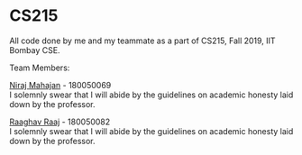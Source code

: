 # CS215
All code done by me and my teammate as a part of CS215, Fall 2019, IIT Bombay CSE.  

Team Members:  

[Niraj Mahajan](https://www.cse.iitb.ac.in/~nirajm) - 180050069  
I solemnly swear that I will abide by the guidelines on academic honesty laid down by the professor.  

[Raaghav Raaj](https://www.cse.iitb.ac.in/~raaghav) - 180050082  
I solemnly swear that I will abide by the guidelines on academic honesty laid down by the professor.  